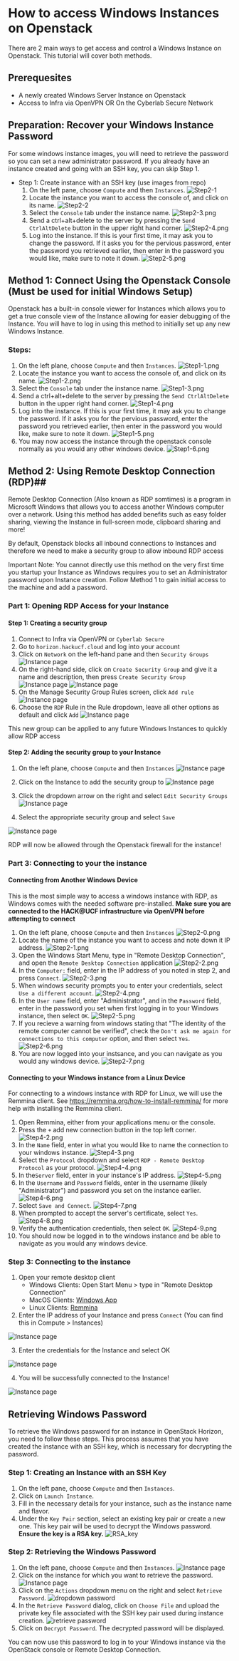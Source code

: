 # How to access Windows Instances on Openstack #

There are 2 main ways to get access and control a Windows Instance on Openstack. This tutorial will cover both methods.

## Prerequesites ##

* A newly created Windows Server Instance on Openstack
* Access to Infra via OpenVPN OR On the Cyberlab Secure Network


## Preparation: Recover your Windows Instance Password ##
For some windows instance images, you will need to retrieve the password so you can set a new administrator password. If you already have an instance created and going with an SSH key, you can skip Step 1.  

- Step 1: Create instance with an SSH key (use images from repo)
    1. On the left pane, choose `Compute` and then `Instances`. 
    ![Step2-1](../img/win-guide-new/Recover-Windows-Instance-Password/Step2-1.png)
    2. Locate the instance you want to access the console of, and click on its name.
    ![Step2-2](../img/win-guide-new/Recover-Windows-Instance-Password/Step2-2.png)
    3. Select the `Console` tab under the instance name. 
    ![Step2-3.png](../img/win-guide-new/Recover-Windows-Instance-Password/Step2-3.png)
    4. Send a ctrl+alt+delete to the server by pressing the `Send CtrlAltDelete` button in the upper right hand corner. 
    ![Step2-4.png](../img/win-guide-new/Recover-Windows-Instance-Password/Step2-4.png)
    5. Log into the instance. If this is your first time, it may ask you to change the password. If it asks you for the pervious password, enter the password you retrieved earlier, then enter in the password you would like, make sure to note it down.
    ![Step2-5.png](../img/win-guide-new/Recover-Windows-Instance-Password/Step2-5.png)



## Method 1: Connect Using the Openstack Console (Must be used for initial Windows Setup) ##

Openstack has a built-in console viewer for Instances which allows you to get a true console view of the Instance allowing for easier debugging of the Instance. You will have to log in using this method to initially set up any new Windows Instance. 

### Steps: ###
1. On the left plane, choose `Compute` and then `Instances`.
![Step1-1.png](../img/win-guide-new/Login-Via-Openstack-Console/Step1-1.png)
2. Locate the instance you want to access the console of, and click on its name.
![Step1-2.png](../img/win-guide-new/Login-Via-Openstack-Console/Step1-2.png)
3. Select the `Console` tab under the instance name.
![Step1-3.png](../img/win-guide-new/Login-Via-Openstack-Console/Step1-3.png)
4.  Send a ctrl+alt+delete to the server by pressing the `Send CtrlAltDelete` button in the upper right hand corner.
![Step1-4.png](../img/win-guide-new/Login-Via-Openstack-Console/Step1-4.png)
5. Log into the instance. If this is your first time, it may ask you to change the password. If it asks you for the pervious password, enter the password you retrieved earlier, then enter in the password you would like, make sure to note it down.
![Step1-5.png](../img/win-guide-new/Login-Via-Openstack-Console/Step1-5.png)
6. You may now access the instance through the openstack console normally as you would any other windows device.
![Step1-6.png](../img/win-guide-new/Login-Via-Openstack-Console/Step1-6.png)


## Method 2: Using Remote Desktop Connection (RDP)##

Remote Desktop Connection (Also known as RDP somtimes) is a program in Microsoft Windows that allows you to access another Windows computer over a network. Using this method has added benefits such as easy folder sharing, viewing the Instance in full-screen mode, clipboard sharing and more!

By default, Openstack blocks all inbound connections to Instances and therefore we need to make a security group to allow inbound RDP access

Important Note: You cannot directly use this method on the very first time you startup your Instance as Windows requires you to set an Administrator password upon Instance creation. Follow Method 1 to gain initial access to the machine and add a password.

### Part 1: Opening RDP Access for your Instance ###

#### Step 1: Creating a security group ###
1. Connect to Infra via OpenVPN or `Cyberlab Secure`
2. Go to `horizon.hackucf.cloud` and log into your account
3. Click on `Network` on the left-hand pane and then `Security Groups`
![Instance page](../img/win-guide/network_secgroup.png)
4. On the right-hand side, click on `Create Security Group` and give it a name and description, then press `Create Security Group`
![Instance page](../img/win-guide/creategroup.png)
![Instance page](../img/win-guide/creategroup2.png)
5. On the Manage Security Group Rules screen, click `Add rule`
![Instance page](../img/win-guide/addrule.png)
6. Choose the `RDP` Rule in the Rule dropdown, leave all other options as default and click `Add`
![Instance page](../img/win-guide/addrule2.png)

This new group can be applied to any future Windows Instances to quickly allow RDP access

#### Step 2: Adding the security group to your Instance ###
1. On the left plane, choose `Compute` and then `Instances`
![Instance page](../img/win-guide/instancespage.png)


2. Click on the Instance to add the security group to
![Instance page](../img/win-guide/instancespage2.png)


3. Click the dropdown arrow on the right and select `Edit Security Groups`
![Instance page](../img/win-guide/editsecgroup.png)


4. Select the appropriate security group and select `Save`

![Instance page](../img/win-guide/choosesecgroup.png)


RDP will now be allowed through the Openstack firewall for the instance!


### Part 3: Connecting to your the instance ###

#### Connecting from Another Windows Device ####
This is the most simple way to access a windows instance with RDP, as Windows comes with the needed software pre-installed. 
**Make sure you are connected to the HACK@UCF infrastructure via OpenVPN before attempting to connect**

1. On the left plane, choose `Compute` and then `Instances`
![Step2-0.png](../img/win-guide-new/Windows-Windows-RDP-method/step2-0.png)
2. Locate the name of the instance you want to access and note down it IP address.
![Step2-1.png](../img/win-guide-new/Windows-Windows-RDP-method/Step2-1.png)
3. Open the Windows Start Menu, type in "Remote Desktop Connection", and open the `Remote Desktop Connection` application
![Step2-2.png](../img/win-guide-new/Windows-Windows-RDP-method/Step2-2.png)
4. In the `Computer:` field, enter in the IP address of you noted in step 2, and press `Connect`.
![Step2-3.png](../img/win-guide-new/Windows-Windows-RDP-method/Step2-3.png)
5. When windows security prompts you to enter your credentials, select `Use a different account`.
![Step2-4.png](../img/win-guide-new/Windows-Windows-RDP-method/Step2-4.png)
6. In the `User name` field, enter "Administrator", and in the `Password` field, enter in the password you set when first logging in to your Windows instance, then select `OK`.
![Step2-5.png](../img/win-guide-new/Windows-Windows-RDP-method/Step2-5.png)
7. If you recieve a warning from windows stating that "The identity of the remote computer cannot be verified", check the `Don't ask me again for connections to this computer` option, and then select `Yes`.
![Step2-6.png](../img/win-guide-new/Windows-Windows-RDP-method/Step2-6.png)
8. You are now logged into your instsance, and you can navigate as you would any windows device.
![Step2-7.png](../img/win-guide-new/Windows-Windows-RDP-method/Step2-7.png)


#### Connecting to your Windows instance from a Linux Device ####
For connecting to a windows instance with RDP for Linux, we will use the Remmina client.
See https://remmina.org/how-to-install-remmina/ for more help with installing the Remmina client.

1. Open Remmina, either from your applications menu or the console. 
2. Press the `+` add new connection button in the top left corner.
![Step4-2.png](../img/win-guide-new/Linux-Windows-RDP-Method/Step4-2.png)
3. In the `Name` field, enter in what you would like to name the connection to your windows instance.
![Step4-3.png](../img/win-guide-new/Linux-Windows-RDP-Method/Step4-3.png)
4. Select the `Protocol` dropdown and select `RDP - Remote Desktop Protocol` as your protocol.
![Step4-4.png](../img/win-guide-new/Linux-Windows-RDP-Method/Step4-4.png)
5. In the`Server` field, enter in your instance's IP address.
![Step4-5.png](../img/win-guide-new/Linux-Windows-RDP-Method//Step4-5.png)
6. In the `Username` and `Password` fields, enter in the username (likely "Administrator") and password you set on the instance earlier.
![Step4-6.png](../img/win-guide-new/Linux-Windows-RDP-Method/Step4-6.png)
7. Select `Save and Connect`.
![Step4-7.png](../img/win-guide-new/Linux-Windows-RDP-Method/Step4-7.png)
8. When prompted to accept the server's certificate, select `Yes`.
![Step4-8.png](../img/win-guide-new/Linux-Windows-RDP-Method/Step4-8.png)
9. Verify the authentication credentials, then select `OK`.
![Step4-9.png](../img/win-guide-new/Linux-Windows-RDP-Method/Step4-9.png)
10. You should now be logged in to the windows instance and be able to navigate as you would any windows device.








### Step 3: Connecting to the instance ###
1. Open your remote desktop client
    * Windows Clients: Open Start Menu > type in "Remote Desktop Connection"
    * MacOS Clients: [Windows App](https://apps.apple.com/us/app/microsoft-remote-desktop/id1295203466?mt=12)
    * Linux Clients: [Remmina](https://remmina.org/)
2. Enter the IP address of your Instance and press `Connect` (You can find this in Compute > Instances)

![Instance page](../img/win-guide/rdp.png)

3. Enter the credentials for the Instance and select OK

![Instance page](../img/win-guide/rdp2.png)

4. You will be successfully connected to the Instance!

![Instance page](../img/win-guide/rdp_final.png)


## Retrieving Windows Password #

To retrieve the Windows password for an instance in OpenStack Horizon, you need to follow these steps. This process assumes that you have created the instance with an SSH key, which is necessary for decrypting the password.

### Step 1: Creating an Instance with an SSH Key ##

1. On the left pane, choose `Compute` and then `Instances`.
2. Click on `Launch Instance`.
3. Fill in the necessary details for your instance, such as the instance name and flavor.
4. Under the `Key Pair` section, select an existing key pair or create a new one. This key pair will be used to decrypt the Windows password. **Ensure the key is a RSA key.**
![RSA_key](../img/win-guide/rsa_key.png)


### Step 2: Retrieving the Windows Password ##

1. On the left pane, choose `Compute` and then `Instances`.
![Instance page](../img/win-guide/instancespage.png)
2. Click on the instance for which you want to retrieve the password.
![Instance page](../img/win-guide/instancespage2.png)
3. Click on the `Actions` dropdown menu on the right and select `Retrieve Password`.
![dropdown password](../img/win-guide/dropdown_password.png)
4. In the `Retrieve Password` dialog, click on `Choose File` and upload the private key file associated with the SSH key pair used during instance creation.
![retrieve password](../img/win-guide/retrieve_password.png)
5. Click on `Decrypt Password`. The decrypted password will be displayed.

You can now use this password to log in to your Windows instance via the OpenStack console or Remote Desktop Connection.
